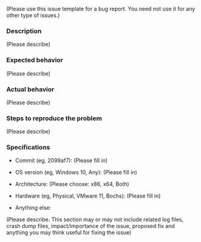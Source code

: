 (Please use this issue template for a bug report. You need not use it for any other type of issues.)

### Description

(Please describe)

### Expected behavior

(Please describe)

### Actual behavior

(Please describe)

### Steps to reproduce the problem

(Please describe)

### Specifications
- Commit (eg, 2099af7): (Please fill in)

- OS version (eg, Windows 10, Any): (Please fill in)

- Architecture: (Please choose: x86, x64, Both)

- Hardware (eg, Physical, VMware 11, Bochs): (Please fill in)

- Anything else:

(Please describe. This section may or may not include related log files, crash dump files, impact/importance of the issue, proposed fix and anything you may think useful for fixing the issue)

